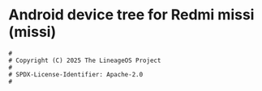 # Android device tree for Redmi missi (missi)

```
#
# Copyright (C) 2025 The LineageOS Project
#
# SPDX-License-Identifier: Apache-2.0
#
```
